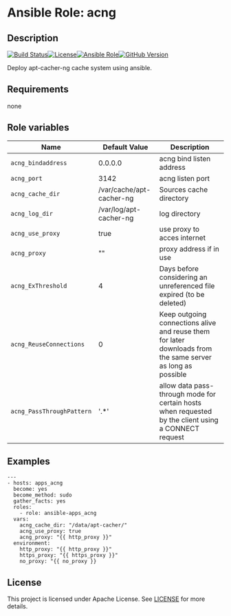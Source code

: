 # Ansible Role: acng


## Description

[![Build Status](https://travis-ci.com/lotusnoir/ansible-apps_acng.svg?branch=master)](https://travis-ci.com/lotusnoir/ansible-apps_acng)[![License](https://img.shields.io/badge/license-MIT%20License-brightgreen.svg)](https://opensource.org/licenses/MIT)[![Ansible Role](https://img.shields.io/badge/ansible%20role-apps__acng-blue)](https://galaxy.ansible.com/lotusnoir/ansible-apps_acng/)[![GitHub Version](https://img.shields.io/badge/version-latest-blue)](https://github.com/lotusnoir/ansible-apps_acng/tags)

Deploy apt-cacher-ng cache system using ansible.

## Requirements

none

## Role variables

| Name           | Default Value | Description                        |
| -------------- | ------------- | -----------------------------------|
| `acng_bindaddress` | 0.0.0.0 | acng bind listen address |
| `acng_port` | 3142 | acng listen port |
| `acng_cache_dir` | /var/cache/apt-cacher-ng | Sources cache directory |
| `acng_log_dir` | /var/log/apt-cacher-ng | log directory |
| `acng_use_proxy` | true | use proxy to acces internet |
| `acng_proxy` | "" | proxy address if in use |
| `acng_ExThreshold` | 4 | Days before considering an unreferenced file expired (to be deleted) |
| `acng_ReuseConnections` | 0 | Keep outgoing connections alive and reuse them for later downloads from the same server as long as possible |
| `acng_PassThroughPattern` | '.*' | allow data pass-through mode for certain hosts when requested by the client using a CONNECT request |

## Examples

	---
	- hosts: apps_acng
	  become: yes
	  become_method: sudo
	  gather_facts: yes
	  roles:
	    - role: ansible-apps_acng
	  vars:
        acng_cache_dir: "/data/apt-cacher/"
        acng_use_proxy: true
        acng_proxy: "{{ http_proxy }}"
	  environment: 
	    http_proxy: "{{ http_proxy }}"
	    https_proxy: "{{ https_proxy }}"
	    no_proxy: "{{ no_proxy }}


## License

This project is licensed under Apache License. See [LICENSE](/LICENSE) for more details.
